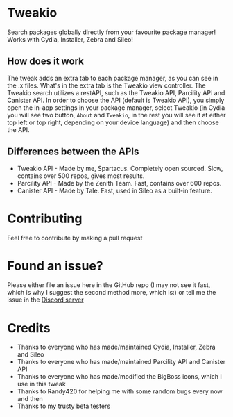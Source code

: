 # Tweakio
Search packages globally directly from your favourite package manager! Works with Cydia, Installer, Zebra and Sileo!

## How does it work
The tweak adds an extra tab to each package manager, as you can see in the .x files. What's in the extra tab is the Tweakio view controller. The Tweakio search utilizes a restAPI, such as the Tweakio API, Parcility API and Canister API. In order to choose the API (default is Tweakio API), you simply open the in-app settings in your package manager, select Tweakio (in Cydia you will see two button, `About` and `Tweakio`, in the rest you will see it at either top left or top right, depending on your device language) and then choose the API.

## Differences between the APIs
* Tweakio API - Made by me, Spartacus. Completely open sourced. Slow, contains over 500 repos, gives most results.
* Parcility API - Made by the Zenith Team. Fast, contains over 600 repos.
* Canister API - Made by Tale. Fast, used in Sileo as a built-in feature.

# Contributing
Feel free to contribute by making a pull request

# Found an issue?
Please either file an issue here in the GitHub repo (I may not see it fast, which is why I suggest the second method more, which is:) or tell me the issue in the [Discord server](https://discord.gg/mZZhnRDGeg)

# Credits
* Thanks to everyone who has made/maintained Cydia, Installer, Zebra and Sileo
* Thanks to everyone who has made/maintained Parcility API and Canister API
* Thanks to everyone who has made/modified the BigBoss icons, which I use in this tweak
* Thanks to Randy420 for helping me with some random bugs every now and then
* Thanks to my trusty beta testers